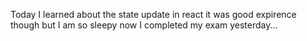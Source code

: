 Today I learned about the state update in react it was good expirence though but I am so sleepy now I completed my exam yesterday...